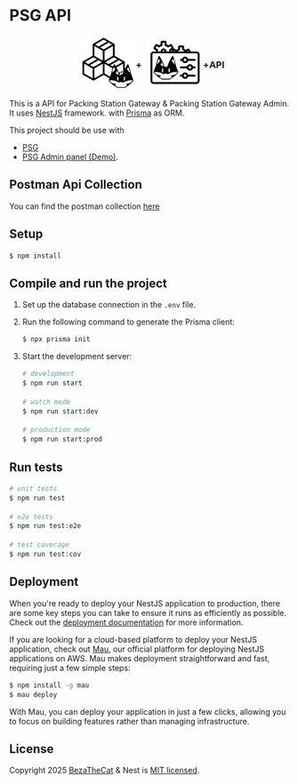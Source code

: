 # PSG API

<div align="center" style="display: flex; justify-content: center; align-items: center;">
  <img src="./images/logo2.png" alt="PSG Logo" style="height: 100px; margin-left: 10px;" />
  <h3>+</h3>
  <img src="./images/logo.png" alt="PSG Admin Logo" style=" height: 100px; margin-left: 10px;" />
  <h3>+</h3>
  <h3>API</h3>
</div>

This is a API for Packing Station Gateway & Packing Station Gateway Admin. It uses [NestJS](https://nestjs.com) framework. with [Prisma](https://www.prisma.io) as ORM.

This project should be use with
- [PSG](https://github.com/beam7894123/gateway-packing-station)
- [PSG Admin panel (Demo)](https://github.com/beam7894123/gateway-packing-station/tree/demo).


## Postman Api Collection
You can find the postman collection [here](/Packing%20Station.postman_collection.json)

## Setup

```bash
$ npm install
```

## Compile and run the project

1. Set up the database connection in the `.env` file.
2. Run the following command to generate the Prisma client:
    ```bash
    $ npx prisma init
    ```

3. Start the development server:
    ```bash
    # development
    $ npm run start

    # watch mode
    $ npm run start:dev

    # production mode
    $ npm run start:prod
    ```


## Run tests

```bash
# unit tests
$ npm run test

# e2e tests
$ npm run test:e2e

# test coverage
$ npm run test:cov
```

## Deployment

When you're ready to deploy your NestJS application to production, there are some key steps you can take to ensure it runs as efficiently as possible. Check out the [deployment documentation](https://docs.nestjs.com/deployment) for more information.

If you are looking for a cloud-based platform to deploy your NestJS application, check out [Mau](https://mau.nestjs.com), our official platform for deploying NestJS applications on AWS. Mau makes deployment straightforward and fast, requiring just a few simple steps:

```bash
$ npm install -g mau
$ mau deploy
```

With Mau, you can deploy your application in just a few clicks, allowing you to focus on building features rather than managing infrastructure.

## License
Copyright 2025 [BezaTheCat](https://bezathecat.com) & Nest is [MIT licensed](/LICENSE).
